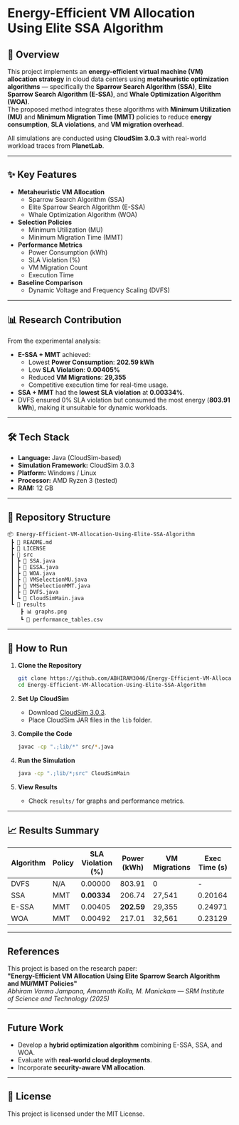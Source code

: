# Energy-Efficient VM Allocation Using Elite SSA Algorithm

## 📌 Overview
This project implements an **energy-efficient virtual machine (VM) allocation strategy** in cloud data centers using **metaheuristic optimization algorithms** — specifically the **Sparrow Search Algorithm (SSA)**, **Elite Sparrow Search Algorithm (E-SSA)**, and **Whale Optimization Algorithm (WOA)**.  
The proposed method integrates these algorithms with **Minimum Utilization (MU)** and **Minimum Migration Time (MMT)** policies to reduce **energy consumption**, **SLA violations**, and **VM migration overhead**.

All simulations are conducted using **CloudSim 3.0.3** with real-world workload traces from **PlanetLab**.

---

## ✨ Key Features
- **Metaheuristic VM Allocation**
  - Sparrow Search Algorithm (SSA)
  - Elite Sparrow Search Algorithm (E-SSA)
  - Whale Optimization Algorithm (WOA)
- **Selection Policies**
  - Minimum Utilization (MU)
  - Minimum Migration Time (MMT)
- **Performance Metrics**
  - Power Consumption (kWh)
  - SLA Violation (%)
  - VM Migration Count
  - Execution Time
- **Baseline Comparison**
  - Dynamic Voltage and Frequency Scaling (DVFS)

---

## 📊 Research Contribution
From the experimental analysis:
- **E-SSA + MMT** achieved:
  - Lowest **Power Consumption**: **202.59 kWh**
  - Low **SLA Violation**: **0.00405%**
  - Reduced **VM Migrations**: **29,355**
  - Competitive execution time for real-time usage.
- **SSA + MMT** had the **lowest SLA violation** at **0.00334%**.
- DVFS ensured 0% SLA violation but consumed the most energy (**803.91 kWh**), making it unsuitable for dynamic workloads.

---

## 🛠️ Tech Stack
- **Language:** Java (CloudSim-based)
- **Simulation Framework:** CloudSim 3.0.3
- **Platform:** Windows / Linux
- **Processor:** AMD Ryzen 3 (tested)
- **RAM:** 12 GB

---

## 📂 Repository Structure
```
📦 Energy-Efficient-VM-Allocation-Using-Elite-SSA-Algorithm
 ┣ 📜 README.md
 ┣ 📜 LICENSE
 ┣ 📂 src
 ┃ ┣ 📜 SSA.java
 ┃ ┣ 📜 ESSA.java
 ┃ ┣ 📜 WOA.java
 ┃ ┣ 📜 VMSelectionMU.java
 ┃ ┣ 📜 VMSelectionMMT.java
 ┃ ┣ 📜 DVFS.java
 ┃ ┗ 📜 CloudSimMain.java
 ┗ 📂 results
    ┣ 📊 graphs.png
    ┗ 📜 performance_tables.csv
```

---

## 🚀 How to Run
1. **Clone the Repository**
   ```bash
   git clone https://github.com/ABHIRAM3046/Energy-Efficient-VM-Allocation-Using-Elite-SSA-Algorithm.git
   cd Energy-Efficient-VM-Allocation-Using-Elite-SSA-Algorithm
   ```

2. **Set Up CloudSim**
   - Download [CloudSim 3.0.3](https://github.com/Cloudslab/cloudsim).
   - Place CloudSim JAR files in the `lib` folder.

3. **Compile the Code**
   ```bash
   javac -cp ".;lib/*" src/*.java
   ```

4. **Run the Simulation**
   ```bash
   java -cp ".;lib/*;src" CloudSimMain
   ```

5. **View Results**
   - Check `results/` for graphs and performance metrics.

---

## 📈 Results Summary

| Algorithm | Policy | SLA Violation (%) | Power (kWh) | VM Migrations | Exec Time (s) |
|-----------|--------|------------------|-------------|---------------|---------------|
| DVFS      | N/A    | 0.00000          | 803.91      | 0             | -             |
| SSA       | MMT    | **0.00334**      | 206.74      | 27,541        | 0.20164       |
| E-SSA     | MMT    | 0.00405          | **202.59**  | 29,355        | 0.24971       |
| WOA       | MMT    | 0.00492          | 217.01      | 32,561        | 0.23129       |

---

## References
This project is based on the research paper:  
**"Energy-Efficient VM Allocation Using Elite Sparrow Search Algorithm and MU/MMT Policies"**  
*Abhiram Varma Jampana, Amarnath Kolla, M. Manickam — SRM Institute of Science and Technology (2025)*

---

## Future Work
- Develop a **hybrid optimization algorithm** combining E-SSA, SSA, and WOA.
- Evaluate with **real-world cloud deployments**.
- Incorporate **security-aware VM allocation**.

---

## 📜 License
This project is licensed under the MIT License.
